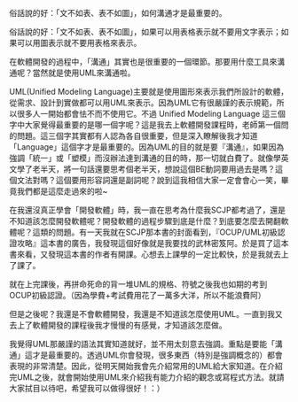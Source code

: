 俗話說的好：「文不如表、表不如圖」，如何溝通才是最重要的。
  
俗話說的好：「文不如表、表不如圖」，如果可以用表格表示就不要用文字表示；如果可以用圖表示就不要用表格來表示。
  
在軟體開發的過程中，「溝通」其實也是很重要的一個環節。那要用什麼工具來溝通呢？當然就是使用UML來溝通啦。
  
UML(Unified Modeling Language)主要就是使用圖形來表示我們所設計的軟體，從需求、設計到實做都可以用UML來表示。因為UML它有很嚴謹的表示規範，所以很多人一開始都會怯不而不使用它。不過 Unified Modeling Language 這三個字中大家覺得最重要的是哪一個字呢？這是我去上軟體開發課程時，老師第一個問的問題。這三個字其實都有人認為各自很重要，但是深入瞭解後我才知道「Language」這個字才是最重要的。因為UML的目的就是要『溝通』，如果因為強調「統一」或「塑模」而沒辦法達到溝通的目的時，那一切就白費了。就像學英文學了老半天，將一句話還要思考個老半天，想說這個BE動詞要用過去是嗎？這個文法對嗎？這個要用形容詞還是副詞呢？說到這我相信大家一定會會心一笑，畢竟我們都是這麼走過來的啦~
  
在我還沒真正學會「開發軟體」時，我一直在思考為什麼我SCJP都考過了，還是不知道該怎麼開發軟體呢？開發軟體的過程步驟到底是什麼？到底要怎麼去開翻軟體呢？這類的問題。有一天我就在SCJP那本書的封面看到，『OCUP/UML初級認證攻略』這本書的廣告，我發現這個好像就是我要找的武林密笈阿。於是買了這本書來看，又發現這本書的作者有開課。心想去上課學的一定比較快，於是我就去上了課了。
  
就在上完課後，再拼命死命的背一堆UML的規格、符號之後我也如期的考到OCUP初級認證。（因為學費+考試費用花了一萬多大洋，所以不能浪費阿）
  
但是之後呢？我還是不會軟體開發，我還是不知道該怎麼使用UML。一直到我又去上了軟體開發的課程後我才慢慢的有感覺，才知道該怎麼做。
  
我覺得UML那嚴謹的語法其實知道就好，並不用太刻意去強調。重點是要能「溝通」這才是最重要的。透過UML你會發現，很多東西（特別是強調概念的）都會表現的非常清楚。因此，從明天開始我會先介紹常用的UML給大家知道。在介紹完UML之後，就會開始使用UML來介紹我有能力介紹的觀念或寫程式方法。就請大家拭目以待吧，希望我可以做得很好！：）